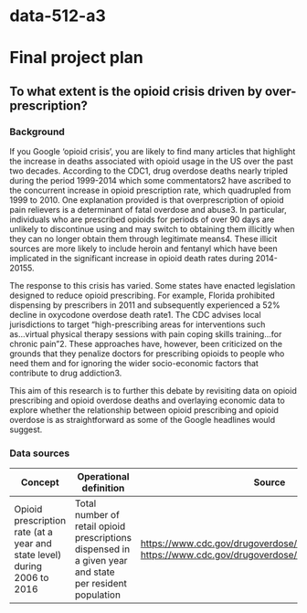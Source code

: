 # data-512-a3 <br> 
# Final project plan <br> 

## To what extent is the opioid crisis driven by over-prescription? <br> 

### Background <br>
If you Google ‘opioid crisis’, you are likely to find many articles that highlight the increase in deaths associated with opioid usage in the US over the past two decades.   According to the CDC1, drug overdose deaths nearly tripled during the period 1999-2014 which some commentators2 have ascribed to the concurrent increase in opioid prescription rate, which quadrupled from 1999 to 2010.   One explanation provided is that overprescription of opioid pain relievers is a determinant of fatal overdose and abuse3.  In particular, individuals who are prescribed opioids for periods of over 90 days are unlikely to discontinue using and may switch to obtaining them illicitly when they can no longer obtain them through legitimate means4.   These illicit sources are more likely to include heroin and fentanyl which have been implicated in the significant increase in opioid death rates during 2014-20155. <br> 

The response to this crisis has varied.  Some states have enacted legislation designed to reduce opioid prescribing.  For example, Florida prohibited dispensing by prescribers in 2011 and subsequently experienced a 52% decline in oxycodone overdose death rate1.  The CDC advises local jurisdictions to target “high-prescribing areas for interventions such as...virtual physical therapy sessions with pain coping skills training...for chronic pain”2.  These approaches have, however, been criticized on the grounds that they penalize doctors for prescribing opioids to people who need them and for ignoring the wider socio-economic factors that contribute to drug addiction3. <br> 

This aim of this research is to further this debate by revisiting data on opioid prescribing and opioid overdose deaths and overlaying economic data to explore whether the relationship between opioid prescribing and opioid overdose is as straightforward as some of the Google headlines would suggest. <br> 

### Data sources <br> 

| Concept | Operational definition | Source |
| --- | ---| --- |
| Opioid prescription rate (at a year and state level) during 2006 to 2016 | Total number of retail opioid prescriptions dispensed in a given year and state per resident population | https://www.cdc.gov/drugoverdose/maps/rxstate2006.html <br> https://www.cdc.gov/drugoverdose/maps/rxstate2007.html | 


